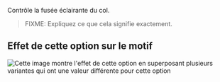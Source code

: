 Contrôle la fusée éclairante du col.

> FIXME: Expliquez ce que cela signifie exactement.

## Effet de cette option sur le motif

![Cette image montre l'effet de cette option en superposant plusieurs variantes qui ont une valeur différente pour cette option](carlton\_collarflare\_sample.svg "Effet de cette option sur le motif")
